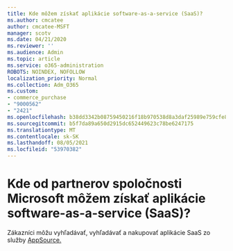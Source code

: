 ```yaml
---
title: Kde môžem získať aplikácie software-as-a-service (SaaS)?
ms.author: cmcatee
author: cmcatee-MSFT
manager: scotv
ms.date: 04/21/2020
ms.reviewer: ''
ms.audience: Admin
ms.topic: article
ms.service: o365-administration
ROBOTS: NOINDEX, NOFOLLOW
localization_priority: Normal
ms.collection: Adm_O365
ms.custom:
- commerce_purchase
- "9000562"
- "2421"
ms.openlocfilehash: b38dd3342b08759450216f18b970538d8a3daf25989e759cfe8ac91b4b8154af
ms.sourcegitcommit: b5f7da89a650d2915dc652449623c78be6247175
ms.translationtype: MT
ms.contentlocale: sk-SK
ms.lasthandoff: 08/05/2021
ms.locfileid: "53970382"
---
```

# <a name="where-do-i-get-software-as-a-service-saas-apps-from-microsoft-partners"></a>Kde od partnerov spoločnosti Microsoft môžem získať aplikácie software-as-a-service (SaaS)?

Zákazníci môžu vyhľadávať, vyhľadávať a nakupovať aplikácie SaaS zo služby [AppSource.](https://appsource.microsoft.com)